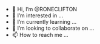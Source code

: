 - 👋 Hi, I’m @RONECLIFTON
- 👀 I’m interested in ...
- 🌱 I’m currently learning ...
- 💞️ I’m looking to collaborate on ...
- 📫 How to reach me ...

<!---
RONECLIFTON/RONECLIFTON is a ✨ special ✨ repository because its `README.md` (this file) appears on your GitHub profile.
You can click the Preview link to take a look at your changes.
--->
